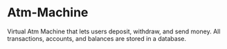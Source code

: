 # Atm-Machine
Virtual Atm Machine that lets users deposit, withdraw, and send money. All transactions, accounts, and balances are stored in a database.
